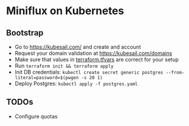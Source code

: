 Miniflux on Kubernetes
======================

Bootstrap
---------

* Go to https://kubesail.com/ and create and account
* Request your domain validation at https://kubesail.com/domains
* Make sure that values in [terraform.tfvars](terraform.tfvars) are correct for your setup
* Run `terraform init && terraform apply`
* Init DB credentials: `kubectl create secret generic postgres --from-literal=password=$(pwgen -s 20 1)`
* Deploy Postgres: `kubectl apply -f postgres.yaml`

TODOs
-----

* Configure quotas
